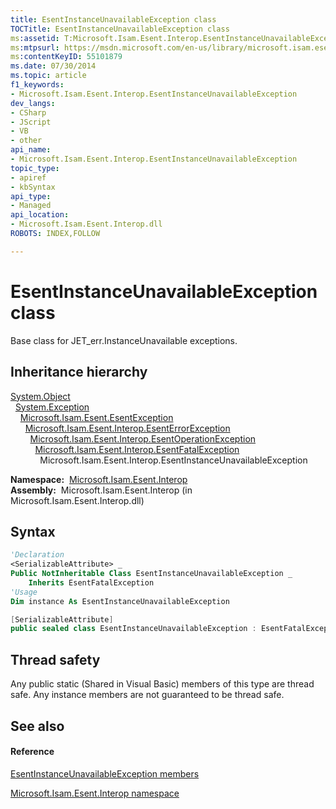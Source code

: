 ```yaml
---
title: EsentInstanceUnavailableException class
TOCTitle: EsentInstanceUnavailableException class
ms:assetid: T:Microsoft.Isam.Esent.Interop.EsentInstanceUnavailableException
ms:mtpsurl: https://msdn.microsoft.com/en-us/library/microsoft.isam.esent.interop.esentinstanceunavailableexception(v=EXCHG.10)
ms:contentKeyID: 55101879
ms.date: 07/30/2014
ms.topic: article
f1_keywords:
- Microsoft.Isam.Esent.Interop.EsentInstanceUnavailableException
dev_langs:
- CSharp
- JScript
- VB
- other
api_name: 
- Microsoft.Isam.Esent.Interop.EsentInstanceUnavailableException
topic_type: 
- apiref
- kbSyntax
api_type: 
- Managed
api_location: 
- Microsoft.Isam.Esent.Interop.dll
ROBOTS: INDEX,FOLLOW

---
```


# EsentInstanceUnavailableException class

Base class for JET_err.InstanceUnavailable exceptions.

## Inheritance hierarchy

[System.Object](https://docs.microsoft.com/dotnet/api/system.object?redirectedfrom=MSDN)  
  [System.Exception](https://docs.microsoft.com/dotnet/api/system.exception?redirectedfrom=MSDN)  
    [Microsoft.Isam.Esent.EsentException](dn292088\(v=exchg.10\).md)  
      [Microsoft.Isam.Esent.Interop.EsentErrorException](dn274314\(v=exchg.10\).md)  
        [Microsoft.Isam.Esent.Interop.EsentOperationException](dn319727\(v=exchg.10\).md)  
          [Microsoft.Isam.Esent.Interop.EsentFatalException](dn274321\(v=exchg.10\).md)  
            Microsoft.Isam.Esent.Interop.EsentInstanceUnavailableException  

**Namespace:**  [Microsoft.Isam.Esent.Interop](hh596136\(v=exchg.10\).md)  
**Assembly:**  Microsoft.Isam.Esent.Interop (in Microsoft.Isam.Esent.Interop.dll)

## Syntax

``` vb
'Declaration
<SerializableAttribute> _
Public NotInheritable Class EsentInstanceUnavailableException _
    Inherits EsentFatalException
'Usage
Dim instance As EsentInstanceUnavailableException
```

``` csharp
[SerializableAttribute]
public sealed class EsentInstanceUnavailableException : EsentFatalException
```

## Thread safety

Any public static (Shared in Visual Basic) members of this type are thread safe. Any instance members are not guaranteed to be thread safe.

## See also

#### Reference

[EsentInstanceUnavailableException members](dn319391\(v=exchg.10\).md)

[Microsoft.Isam.Esent.Interop namespace](hh596136\(v=exchg.10\).md)

